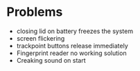 # Problems
- closing lid on battery freezes the system
- screen flickering
- trackpoint buttons release immediately
- Fingerprint reader no working solution
- Creaking sound on start
